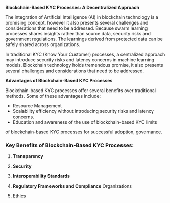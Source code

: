 **Blockchain-Based KYC Processes: A Decentralized Approach**

The integration of Artificial Intelligence (AI) in blockchain technology is a promising concept, however it also presents several challenges and considerations that need to be addressed. Because 
swarm learning processes shares insights rather than source data, security risks and government regulations. The learnings derived from protected data can be safely shared 
across organizations. 

In traditional KYC (Know Your Customer) processes, a centralized approach may introduce security risks and latency concerns in machine learning models.  Blockchain technology holds tremendous promise, it also presents several challenges and considerations that need to be addressed.



**Advantages of Blockchain-Based KYC Processes**

Blockchain-based KYC processes offer several benefits over traditional methods. Some of these advantages include: 

*   Resource Management 
*   Scalability
    efficiency without introducing security risks and latency concerns.
*   Education and awareness of the use of blockchain-based KYC 
limits

of blockchain-based KYC processes  for successful adoption, governance.

### Key Benefits of Blockchain-Based KYC Processes:

1.  **Transparency**

2.  **Security**
3.  **Interoperability Standards**
4.  **Regulatory Frameworks and Compliance**
    Organizations
5.   Ethics